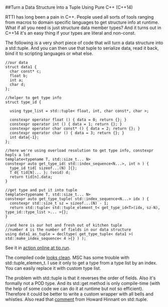 
##Turn a Data Structure Into a Tuple Using Pure C++ (C++14)

  RTTI has long been a pain in C++. People used all sorts of tools ranging from macros to 
  domain specific languages to get structure info at runtime. What if all you need is just
  structure data member types? And it turns out in C++14 it's an easy thing if your types are
  literal and non-const.

  The following is a very short piece of code that will turn a data structure into a std::tuple. 
  And you can then use that tuple to serialize data, read it back, bind it to scripting languages 
  or what else.

    //our data
    struct data1 {
      char const* c;
      float b;
      int a;
      char d;
    };
    
    //helper to get type info
    struct type_id {
    
      using type_list = std::tuple< float, int, char const*, char >;
    
      constexpr operator float () { data = 0; return {}; }
      constexpr operator int () { data = 1; return {}; }
      constexpr operator char const* () { data = 2; return {}; }
      constexpr operator char () { data = 3; return {}; }
      int data{-1};
    };
    
    //here we're using overload resolution to get type info, constexpr hepls a lot
    template<typename T, std::size_t... N>
    constexpr auto get_type_id( std::index_sequence<N...>, int n ) {
      type_id tid[ sizeof...(N) ]{};
      T d{ tid[N]... }; (void) d;
      return tid[n].data;
    }
    
    //get type and put it into tuple
    template<typename T, std::size_t... N>
    constexpr auto get_type_tuple( std::index_sequence<N...> idx ) {
      constexpr std::size_t sz = sizeof...(N) - 1;
      return std::tuple< std::tuple_element_t< get_type_id<T>(idx, sz-N), type_id::type_list >... >{};
    }
    
    //and here is our hot and fresh out of kitchen tuple
    //number 4 is the number of fields in our data structure
    using data1_as_tuple = decltype( get_type_tuple< data1 >( std::make_index_sequence< 4 >{} ) );

  See it in [action online at tio.run](https://goo.gl/HPS2Hr).

  The compiled code [looks clean](https://godbolt.org/g/no5cnc). MSC has some trouble with 
  std::tuple\_elemen\_t. I use it only to get a type from a type list by an index. You can easily
  replace it with custom type list.

  The problem with std::tuple is that it reverses the order of fields. Also it's formally not a 
  POD type. And its std::get method is only compile-time (with the help of some code we can do 
  it at runtime but not so efficient). Therefore it could be better to write a custom wrapper 
  with all bells and whistles. Also read that [comment](https://goo.gl/uL9hgC) from Howard Hinnant 
  on std::tuple.



